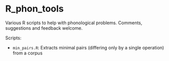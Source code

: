 # R_phon_tools
Various R scripts to help with phonological problems. Comments, suggestions and feedback welcome.

Scripts:
- `min_pairs.R`: Extracts minimal pairs (differing only by a single operation) from a corpus
